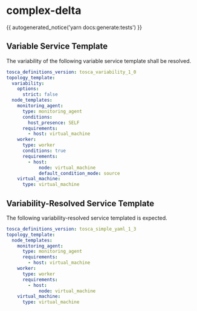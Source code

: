 # complex-delta

{{ autogenerated_notice('yarn docs:generate:tests') }}


## Variable Service Template

The variability of the following variable service template shall be resolved.

```yaml linenums="1"
tosca_definitions_version: tosca_variability_1_0
topology_template:
  variability:
    options:
      strict: false
  node_templates:
    monitoring_agent:
      type: monitoring_agent
      conditions:
        host_presence: SELF
      requirements:
        - host: virtual_machine
    worker:
      type: worker
      conditions: true
      requirements:
        - host:
            node: virtual_machine
            default_condition_mode: source
    virtual_machine:
      type: virtual_machine
```



## Variability-Resolved Service Template

The following variability-resolved service templated is expected.

```yaml linenums="1"
tosca_definitions_version: tosca_simple_yaml_1_3
topology_template:
  node_templates:
    monitoring_agent:
      type: monitoring_agent
      requirements:
        - host: virtual_machine
    worker:
      type: worker
      requirements:
        - host:
            node: virtual_machine
    virtual_machine:
      type: virtual_machine
```

